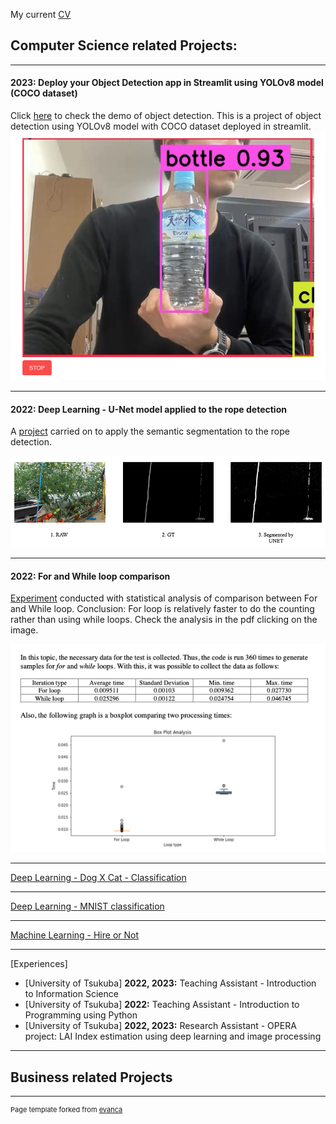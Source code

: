 My current
<a href="pdf/SatoMario_CV_2023.pdf">CV</a>

## Computer Science related Projects: 
---

#### **2023:** Deploy your Object Detection app in Streamlit using YOLOv8 model (COCO dataset) 
Click <a href="https://mariotsato-yolov8-object-detection-streamlit-app-9gw2rr.streamlit.app/">here</a> to check the demo of object detection.
This is a project of object detection using YOLOv8 model with COCO dataset deployed in streamlit.
<a href="https://github.com/mariotsato/YOLOv8_object_detection_streamlit" class="image fit"><img src="images/obj_detection.png" alt=""></a>

---
#### **2022:** Deep Learning - U-Net model applied to the rope detection
A <a href="https://github.com/mariotsato/unet_rope_detection">project</a> carried on to apply the semantic segmentation to the rope detection.

<a href="https://github.com/mariotsato/unet_rope_detection" class="image fit"><img src="images/unet.png" alt=""></a>

---
#### **2022:** For and While loop comparison
<a href="pdf/assignment_2_Sato Mario.pdf">Experiment</a> conducted with statistical analysis of comparison between For and While loop.
Conclusion: For loop is relatively faster to do the counting rather than using while loops.
Check the analysis in the pdf clicking on the image.

<a href="pdf/assignment_2_Sato Mario.pdf" class="image fit"><img src="images/for_while.png" alt=""></a>

---
[Deep Learning - Dog X Cat - Classification](/pdf/sample_presentation.pdf)

---
[Deep Learning - MNIST classification](http://example.com/)

---
[Machine Learning - Hire or Not](http://example.com/)

---
[Experiences]
- [University of Tsukuba] **2022, 2023:** Teaching Assistant - Introduction to Information Science
- [University of Tsukuba] **2022:** Teaching Assistant - Introduction to Programming using Python
- [University of Tsukuba] **2022, 2023:** Research Assistant - OPERA project: LAI Index estimation using deep learning and image processing

---
## Business related Projects


---
<p style="font-size:11px">Page template forked from <a href="https://github.com/evanca/quick-portfolio">evanca</a></p>
<!-- Remove above link if you don't want to attibute -->
